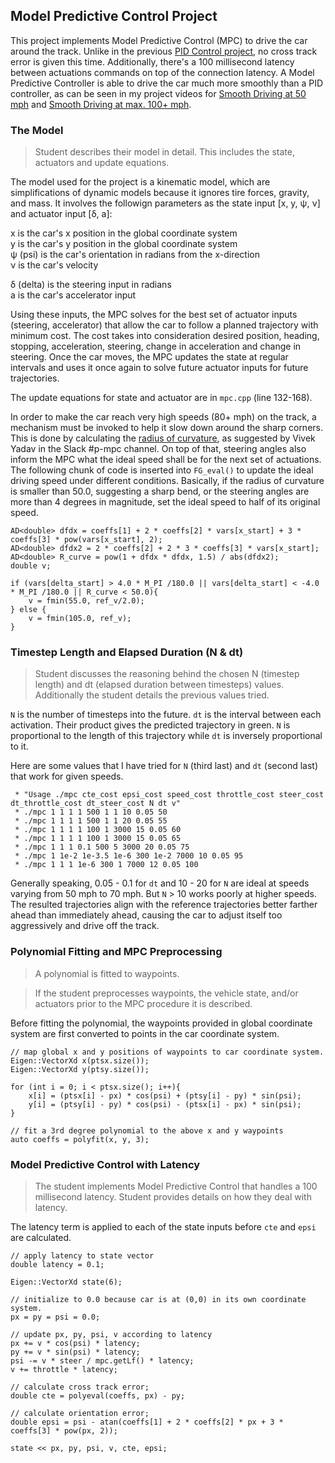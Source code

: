 ## Model Predictive Control Project

This project implements Model Predictive Control (MPC) to drive the car around the track. Unlike in the previous [PID Control project](https://github.com/anguillanneuf/CarND-PID-Control-Project), no cross track error is given this time. Additionally, there's a 100 millisecond latency between actuations commands on top of the connection latency. A Model Predictive Controller is able to drive the car much more smoothly than a PID controller, as can be seen in my project videos for [Smooth Driving at 50 mph](https://youtu.be/6iqupZT016w) and [Smooth Driving at max. 100+ mph](https://youtu.be/9hv8Y8NaNYo). 

### The Model

> Student describes their model in detail. This includes the state, actuators and update equations.

The model used for the project is a kinematic model, which are simplifications of dynamic models because it ignores tire forces, gravity, and mass. It involves the followign parameters as the state input [x, y, ψ, ν] and actuator input [δ, a]:  

x is the car's x position in the global coordinate system  
y is the car's y position in the global coordinate system  
ψ (psi) is the car's orientation in radians from the x-direction  
ν is the car's velocity  

δ (delta) is the steering input in radians  
a is the car's accelerator input  

Using these inputs, the MPC solves for the best set of actuator inputs (steering, accelerator) that allow the car to follow a planned trajectory with minimum cost. The cost takes into consideration desired position, heading, stopping, acceleration, steering, change in acceleration and change in steering. Once the car moves, the MPC updates the state at regular intervals and uses it once again to solve future actuator inputs for future trajectories.  

The update equations for state and actuator are in `mpc.cpp` (line 132-168).  

In order to make the car reach very high speeds (80+ mph) on the track, a mechanism must be invoked to help it slow down around the sharp corners. This is done by calculating the [radius of curvature](http://www.intmath.com/applications-differentiation/8-radius-curvature.php), as suggested by Vivek Yadav in the Slack #p-mpc channel.  On top of that, steering angles also inform the MPC what the ideal speed shall be for the next set of actuations. The following chunk of code is inserted into `FG_eval()` to update the ideal driving speed under different conditions. Basically, if the radius of curvature is smaller than 50.0, suggesting a sharp bend, or the steering angles are more than 4 degrees in magnitude, set the ideal speed to half of its original speed.  

```
AD<double> dfdx = coeffs[1] + 2 * coeffs[2] * vars[x_start] + 3 * coeffs[3] * pow(vars[x_start], 2);
AD<double> dfdx2 = 2 * coeffs[2] + 2 * 3 * coeffs[3] * vars[x_start];
AD<double> R_curve = pow(1 + dfdx * dfdx, 1.5) / abs(dfdx2);
double v; 

if (vars[delta_start] > 4.0 * M_PI /180.0 || vars[delta_start] < -4.0 * M_PI /180.0 || R_curve < 50.0){
    v = fmin(55.0, ref_v/2.0);
} else {
    v = fmin(105.0, ref_v);
}
```

### Timestep Length and Elapsed Duration (N & dt)

> Student discusses the reasoning behind the chosen N (timestep length) and dt (elapsed duration between timesteps) values. Additionally the student details the previous values tried.  

`N` is the number of timesteps into the future. `dt` is the interval between each activation. Their product gives the predicted trajectory in green. `N` is proportional to the length of this trajectory while `dt` is inversely proportional to it.  

Here are some values that I have tried for `N` (third last) and `dt` (second last) that work for given speeds.  

```
 * "Usage ./mpc cte_cost epsi_cost speed_cost throttle_cost steer_cost dt_throttle_cost dt_steer_cost N dt v"
 * ./mpc 1 1 1 1 500 1 1 10 0.05 50
 * ./mpc 1 1 1 1 500 1 1 20 0.05 55
 * ./mpc 1 1 1 1 100 1 3000 15 0.05 60
 * ./mpc 1 1 1 1 100 1 3000 15 0.05 65
 * ./mpc 1 1 1 0.1 500 5 3000 20 0.05 75
 * ./mpc 1 1e-2 1e-3.5 1e-6 300 1e-2 7000 10 0.05 95
 * ./mpc 1 1 1 1e-6 300 1 7000 12 0.05 100
```
Generally speaking, 0.05 - 0.1 for `dt` and 10 - 20 for `N` are ideal at speeds varying from 50 mph to 70 mph. But `N` > 10 works poorly at higher speeds. The resulted trajectories align with the reference trajectories better farther ahead than immediately ahead, causing the car to adjust itself too aggressively and drive off the track.  

### Polynomial Fitting and MPC Preprocessing

> A polynomial is fitted to waypoints.

> If the student preprocesses waypoints, the vehicle state, and/or actuators prior to the MPC procedure it is described.  

Before fitting the polynomial, the waypoints provided in global coordinate system are first converted to points in the car coordinate system. 

```
// map global x and y positions of waypoints to car coordinate system.
Eigen::VectorXd x(ptsx.size());
Eigen::VectorXd y(ptsy.size());

for (int i = 0; i < ptsx.size(); i++){
    x[i] = (ptsx[i] - px) * cos(psi) + (ptsy[i] - py) * sin(psi);
    y[i] = (ptsy[i] - py) * cos(psi) - (ptsx[i] - px) * sin(psi);
}

// fit a 3rd degree polynomial to the above x and y waypoints
auto coeffs = polyfit(x, y, 3);
```

### Model Predictive Control with Latency

> The student implements Model Predictive Control that handles a 100 millisecond latency. Student provides details on how they deal with latency.

The latency term is applied to each of the state inputs before `cte` and `epsi` are calculated. 

```
// apply latency to state vector
double latency = 0.1;

Eigen::VectorXd state(6);

// initialize to 0.0 because car is at (0,0) in its own coordinate system.
px = py = psi = 0.0;

// update px, py, psi, v according to latency
px += v * cos(psi) * latency;
py += v * sin(psi) * latency;
psi -= v * steer / mpc.getLf() * latency;
v += throttle * latency;

// calculate cross track error;
double cte = polyeval(coeffs, px) - py;

// calculate orientation error;
double epsi = psi - atan(coeffs[1] + 2 * coeffs[2] * px + 3 * coeffs[3] * pow(px, 2));

state << px, py, psi, v, cte, epsi;
```
